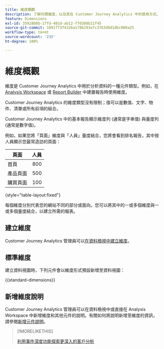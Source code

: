 ```yaml
---
title: 維度概觀
description: 了解何謂維度，以及其在 Customer Journey Analytics 中的使用方式。
feature: Dimensions
exl-id: 3592808b-17fd-401d-ab12-ff0308b21f45
source-git-commit: 1891f73f4326a178b293e7c3763d0d1dbc000a25
workflow-type: tm+mt
source-wordcount: '235'
ht-degree: 100%

---
```


# 維度概觀

維度是 Customer Journey Analytics 中用於分析資料的一種元件類型。例如，在 [Analysis Workspace](/help/analysis-workspace/home.md) 或 [Report Builder](/help/report-builder/rb-overview.md) 中建置報告時使用維度。

Customer Journey Analytics 的維度類型沒有限制；值可以是數值、文字、物件、清單或所有前項的組合。

Customer Journey Analytics 中的基本報告顯示維度列 (通常是字串值) 與量度列 (通常是數字值)。

例如，如果您將「頁面」維度與「人員」量度結合，您將會看到排名報告，其中按人員顯示您最常造訪的頁面：

| 頁面 | 人員 |
| --- | ---: |
| 首頁 | 800 |
| 產品頁面 | 500 |
| 購買頁面 | 100 |

{style="table-layout:fixed"}

每個維度分別代表您的網站不同的部分或面向。您可以將其中的一或多個維度與一或多個量度結合，以建立所需的報表。


## 建立維度

Customer Journey Analytics 管理員可以[在資料檢視中建立維度](/help/data-views/create-dataview.md#components)。

## 標準維度

建立資料視圖時，下列元件會以維度形式預設新增至資料視圖：

{{standard-dimensions}}


## 新增維度說明

Customer Journey Analytics 管理員可以在資料檢視中或直接在 Analysis Workspace 中新增維度和其他元件的說明。有關如何將說明新增至維度的資訊，請參閱[新增元件說明](/help/components/add-component-descriptions.md)。

>[!MORELIKETHIS]
>
>[利用事件深度功能探索更深入的客戶分析](https://experienceleaguecommunities.adobe.com/t5/adobe-analytics-blogs/discover-deeper-customer-insights-with-adobe-customer-journey/ba-p/753947#M576?lang=zh-Hant)
>

